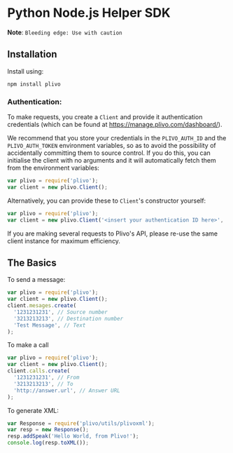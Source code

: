 # Python Node.js Helper SDK

**Note**: `Bleeding edge: Use with caution`

## Installation

Install using:

    npm install plivo

### Authentication:

To make requests, you create a `Client` and provide it authentication credentials (which can be found at  https://manage.plivo.com/dashboard/).

We recommend that you store your credentials in the `PLIVO_AUTH_ID` and the `PLIVO_AUTH_TOKEN` environment variables, so as to avoid the possibility of accidentally committing them to source control. If you do this, you can initialise the client with no arguments and it will automatically fetch them from the environment variables:

```javascript
var plivo = require('plivo');
var client = new plivo.Client();
```

Alternatively, you can provide these to `Client`'s constructor yourself:

```javascript
var plivo = require('plivo');
var client = new plivo.Client('<insert your authentication ID here>', '<insert your authentication token here>');
```

If you are making several requests to Plivo's API, please re-use the same client instance for maximum efficiency.

## The Basics

To send a message:

```javascript
var plivo = require('plivo');
var client = new plivo.Client();
client.mesages.create(
  '1231231231', // Source number
  '3213213213', // Destination number
  'Test Message', // Text
);
```

To make a call

```javascript
var plivo = require('plivo');
var client = new plivo.Client();
client.calls.create(
  '1231231231', // From
  '3213213213', // To
  'http://answer.url', // Answer URL
);
```

To generate XML:
```javascript
var Response = require('plivo/utils/plivoxml');
var resp = new Response();
resp.addSpeak('Hello World, from Plivo!');
console.log(resp.toXML());
```
